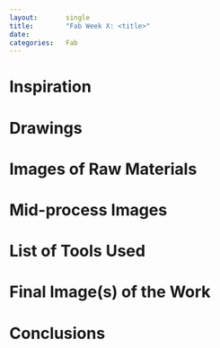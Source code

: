 ```yaml
---
layout:       single
title:        "Fab Week X: <title>"
date:         
categories:   Fab
---
```


# Inspiration



# Drawings



# Images of Raw Materials



# Mid-process Images



# List of Tools Used



# Final Image(s) of the Work



# Conclusions
